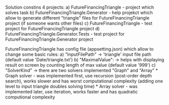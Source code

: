 Solution constins 4 projects:
a) FutureFinancingTriangle - project which solves task
b) FutureFinancingTriangle.Generator - help projekct which allow to generate different "triangle" files for FutureFinancingTriangle project (if someone wants other files)
c) FutureFinancingTriangle - test project for FutureFinancingTriangle project
d) FutureFinancingTriangle.Generator.Tests - test project for FutureFinancingTriangle.Generator project

FutureFinancingTriangle has config file (appsetting.json) which allow to change some basic rules:
a) "InputFilePath" -> 'triangle' input file path (default value 'Date/triangle.txt')
b) "MaximalValue": -> helps with displaying result on screen by counting length of max value (default value '999')
c) "SolverKind" -> there are two solvers implemented "Graph" and "Array"
	* Graph solver - was implemented first, use recursion (post-order depth search), works slower and has worst computational complexity (adding one level to input triangle doubles solving time)
	* Array solver - was implemented later, use iteration, works faster and has quadratic computional complexity
